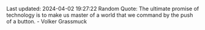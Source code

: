 Last updated: 2024-04-02 19:27:22
Random Quote: The ultimate promise of technology is to make us master of a world that we command by the push of a button. - Volker Grassmuck